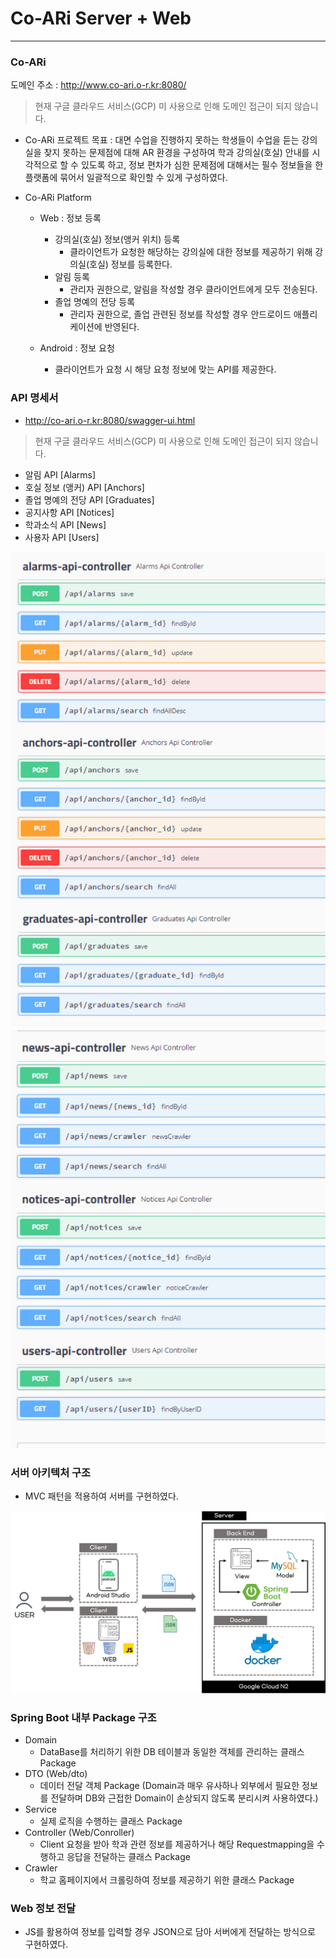 # Co-ARi Server + Web
---
### Co-ARi
도메인 주소 : http://www.co-ari.o-r.kr:8080/
> 현재 구글 클라우드 서비스(GCP) 미 사용으로 인해 도메인 접근이 되지 않습니다.

- Co-ARi 프로젝트 목표 : 대면 수업을 진행하지 못하는 학생들이 수업을 듣는 강의실을 찾지 못하는 문제점에 대해 AR 환경을 구성하여 학과 강의실(호실) 안내를 시각적으로 할 수 있도록 하고, 정보 편차가 심한 문제점에 대해서는 필수 정보들을 한 플랫폼에 묶어서 일괄적으로 확인할 수 있게 구성하였다.

- Co-ARi Platform
  - Web : 정보 등록
    - 강의실(호실) 정보(앵커 위치) 등록
      - 클라이언트가 요청한 해당하는 강의실에 대한 정보를 제공하기 위해 강의실(호실) 정보를 등록한다.
    - 알림 등록
      - 관리자 권한으로, 알림을 작성할 경우 클라이언트에게 모두 전송된다.
    - 졸업 명예의 전당 등록
      - 관리자 권한으로, 졸업 관련된 정보를 작성할 경우 안드로이드 애플리케이션에 반영된다.
       
  - Android : 정보 요청
    - 클라이언트가 요청 시 해당 요청 정보에 맞는 API를 제공한다.

### API 명세서
- http://co-ari.o-r.kr:8080/swagger-ui.html
> 현재 구글 클라우드 서비스(GCP) 미 사용으로 인해 도메인 접근이 되지 않습니다.
  - 알림 API [Alarms]
  - 호실 정보 (앵커) API [Anchors]
  - 졸업 명예의 전당 API [Graduates]
  - 공지사항 API [Notices]
  - 학과소식 API [News]
  - 사용자 API [Users]
 
<img src="restAPI1.png">
<img src="restAPI2.png">

### 서버 아키텍처 구조
- MVC 패턴을 적용하여 서버를 구현하였다. 
<img src="server.png">

### Spring Boot 내부 Package 구조
- Domain
  - DataBase를 처리하기 위한 DB 테이블과 동일한 객체를 관리하는 클래스 Package 
- DTO (Web/dto)
  - 데이터 전달 객체 Package (Domain과 매우 유사하나 외부에서 필요한 정보를 전달하며 DB와 근접한 Domain이 손상되지 않도록 분리시켜 사용하였다.)
- Service
  - 실제 로직을 수행하는 클래스 Package
- Controller (Web/Conroller)
  - Client 요청을 받아 학과 관련 정보를 제공하거나 해당 Requestmapping을 수행하고 응답을 전달하는 클래스 Package
- Crawler 
  - 학교 홈페이지에서 크롤링하여 정보를 제공하기 위한 클래스 Package

### Web 정보 전달
- JS를 활용하여 정보를 입력할 경우 JSON으로 담아 서버에게 전달하는 방식으로 구현하였다.
